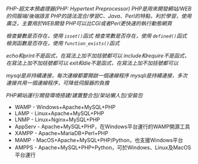 *PHP-超文本預處理器(PHP: Hypertext Preprocessor)*
*PHP是用來開發網站/WEB的伺服端/後端語言*
*PHP的語法混合/學習C、Java、Perl的特點，利於學習，使用廣泛，主要用於WEB開發*
*PHP可以比CGI或者Perl更快速的執行動態網頁*

*檢查變數是否存在，使用 `isset()`函式*
*檢查常數是否存在，使用 `defined()`函式*
*檢測函數是否存在，使用 `function_exists()`函式*

*echo和print不是函式，在寫法上加不加括號都可以*
*include和require不是函式，在寫法上加不加括號都可以*
*exit和die不是函式，在寫法上加不加括號都可以*

*mysql是非持續連接，每次連線都要開啟一個連線程序*
*mysqli是持續連接，多次連接共用一個連線程序，可降低伺服器的負擔*

*PHP網站運行/開發環境搭建/建置整合包/架站懶人包/安裝包*
* WAMP - Windows+Apache+MySQL+PHP
* LAMP - Linux+Apache+MySQL+PHP
* LNMP - Linux+Nginx+MySQL+PHP
* AppServ - Apache+MySQL+PHP，在Windows平台運行的WAMP開源工具
* XAMPP - Apache+MariaDB+Perl+PHP
* MAMP - MacOS+Apache+MySQL+PHP/Python，也支援Windows平台
* AMPPS - Apache+MySQL+PHP+Python，可於Windows、Linux及MacOS平台運行